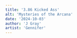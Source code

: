 ```yaml
---
title: '3.86 Kicked Ass'
alt: 'Mysteries of the Arcana'
date: '2024-10-03'
author: 'J Gray'
artist: 'Gennifer'
---
```

